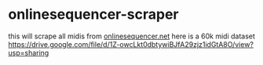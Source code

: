 # onlinesequencer-scraper
this will scrape all midis from [onlinesequencer.net](https://onlinesequencer.net/)
here is a 60k midi dataset https://drive.google.com/file/d/1Z-owcLkt0dbtywiBJfA29zjz1idGtA8O/view?usp=sharing

